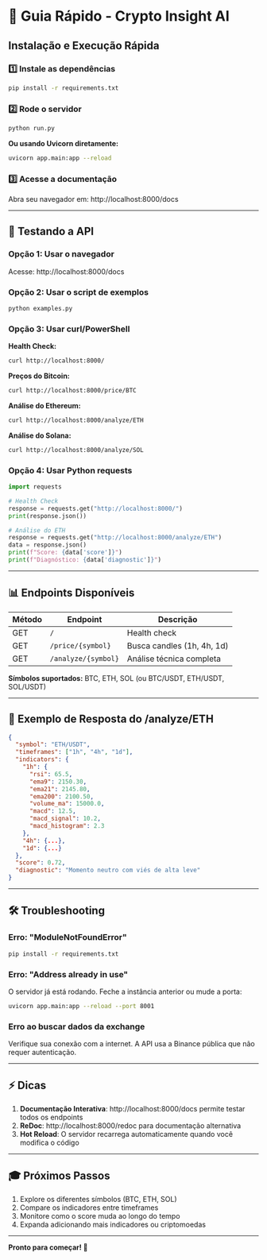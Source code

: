 # 🚀 Guia Rápido - Crypto Insight AI

## Instalação e Execução Rápida

### 1️⃣ Instale as dependências

```bash
pip install -r requirements.txt
```

### 2️⃣ Rode o servidor

```bash
python run.py
```

**Ou usando Uvicorn diretamente:**
```bash
uvicorn app.main:app --reload
```

### 3️⃣ Acesse a documentação

Abra seu navegador em: http://localhost:8000/docs

---

## 📝 Testando a API

### Opção 1: Usar o navegador

Acesse: http://localhost:8000/docs

### Opção 2: Usar o script de exemplos

```bash
python examples.py
```

### Opção 3: Usar curl/PowerShell

**Health Check:**
```bash
curl http://localhost:8000/
```

**Preços do Bitcoin:**
```bash
curl http://localhost:8000/price/BTC
```

**Análise do Ethereum:**
```bash
curl http://localhost:8000/analyze/ETH
```

**Análise do Solana:**
```bash
curl http://localhost:8000/analyze/SOL
```

### Opção 4: Usar Python requests

```python
import requests

# Health Check
response = requests.get("http://localhost:8000/")
print(response.json())

# Análise do ETH
response = requests.get("http://localhost:8000/analyze/ETH")
data = response.json()
print(f"Score: {data['score']}")
print(f"Diagnóstico: {data['diagnostic']}")
```

---

## 📊 Endpoints Disponíveis

| Método | Endpoint | Descrição |
|--------|----------|-----------|
| GET | `/` | Health check |
| GET | `/price/{symbol}` | Busca candles (1h, 4h, 1d) |
| GET | `/analyze/{symbol}` | Análise técnica completa |

**Símbolos suportados:** BTC, ETH, SOL (ou BTC/USDT, ETH/USDT, SOL/USDT)

---

## 🎯 Exemplo de Resposta do /analyze/ETH

```json
{
  "symbol": "ETH/USDT",
  "timeframes": ["1h", "4h", "1d"],
  "indicators": {
    "1h": {
      "rsi": 65.5,
      "ema9": 2150.30,
      "ema21": 2145.80,
      "ema200": 2100.50,
      "volume_ma": 15000.0,
      "macd": 12.5,
      "macd_signal": 10.2,
      "macd_histogram": 2.3
    },
    "4h": {...},
    "1d": {...}
  },
  "score": 0.72,
  "diagnostic": "Momento neutro com viés de alta leve"
}
```

---

## 🛠️ Troubleshooting

### Erro: "ModuleNotFoundError"
```bash
pip install -r requirements.txt
```

### Erro: "Address already in use"
O servidor já está rodando. Feche a instância anterior ou mude a porta:
```bash
uvicorn app.main:app --reload --port 8001
```

### Erro ao buscar dados da exchange
Verifique sua conexão com a internet. A API usa a Binance pública que não requer autenticação.

---

## ⚡ Dicas

1. **Documentação Interativa**: http://localhost:8000/docs permite testar todos os endpoints
2. **ReDoc**: http://localhost:8000/redoc para documentação alternativa
3. **Hot Reload**: O servidor recarrega automaticamente quando você modifica o código

---

## 🎓 Próximos Passos

1. Explore os diferentes símbolos (BTC, ETH, SOL)
2. Compare os indicadores entre timeframes
3. Monitore como o score muda ao longo do tempo
4. Expanda adicionando mais indicadores ou criptomoedas

---

**Pronto para começar! 🚀**


